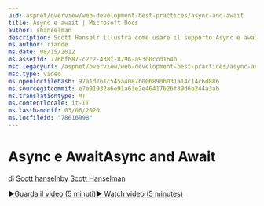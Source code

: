 ```yaml
---
uid: aspnet/overview/web-development-best-practices/async-and-await
title: Async e await | Microsoft Docs
author: shanselman
description: Scott Hanselr illustra come usare il supporto Async e await in ASP.NET 4,5.
ms.author: riande
ms.date: 08/15/2012
ms.assetid: 776bf687-c2c2-438f-8796-a93d0ccd164b
msc.legacyurl: /aspnet/overview/web-development-best-practices/async-and-await
msc.type: video
ms.openlocfilehash: 97a1d761c545a4087b006890b031a14c14c6d886
ms.sourcegitcommit: e7e91932a6e91a63e2e46417626f39d6b244a3ab
ms.translationtype: MT
ms.contentlocale: it-IT
ms.lasthandoff: 03/06/2020
ms.locfileid: "78616998"
---
```

# <a name="async-and-await"></a><span data-ttu-id="f549e-103">Async e Await</span><span class="sxs-lookup"><span data-stu-id="f549e-103">Async and Await</span></span>

<span data-ttu-id="f549e-104">di [Scott hanseln](https://github.com/shanselman)</span><span class="sxs-lookup"><span data-stu-id="f549e-104">by [Scott Hanselman](https://github.com/shanselman)</span></span>

[<span data-ttu-id="f549e-105">&#9654;Guarda il video (5 minuti)</span><span class="sxs-lookup"><span data-stu-id="f549e-105">&#9654; Watch video (5 minutes)</span></span>](https://channel9.msdn.com/Blogs/ASP-NET-Site-Videos/async-and-await)
